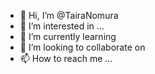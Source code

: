 - 👋 Hi, I’m @TairaNomura  
- 👀 I’m interested in ... 
- 🌱 I’m currently learning   
- 💞️ I’m looking to collaborate on   
- 📫 How to reach me ... 
 
<!---
TairaNomura/TairaNomura is a ✨ special ✨ repository because its `README.md` (this file) appears on your GitHub profile.
You can click the Preview link to take a look at your changes.
--->
